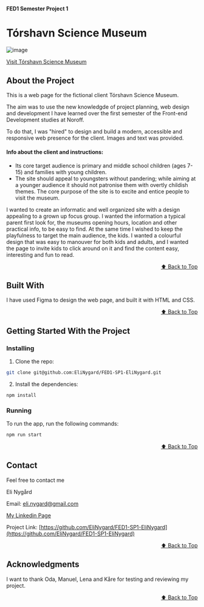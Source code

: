 <a name="readme-top"></a>
#### FED1 Semester Project 1
# Tórshavn Science Museum

![image](https://i.ibb.co/KzVC9jf/Skjermbilde-2024-05-29-092411.png)

[Visit Tórshavn Science Museum](https://elinygard.github.io/FED1-SP1-EliNygard/)

## About the Project
This is a web page for the fictional client Tórshavn Science Museum. 

The aim was to use the new knowledgde of project planning, web design and development I have learned over the first semester of the Front-end Development studies at Noroff.

To do that, I was "hired" to design and build a modern, accessible and responsive web presence for the client. Images and text was provided. 

#### Info about the client and instructions:
- Its core target audience is primary and middle school children (ages 7-15) and families with young children.
- The site should appeal to youngsters without pandering; while aiming at a younger audience it should not patronise them with overtly childish themes. The core purpose of the site is to excite and entice people to visit the museum.


I wanted to create an informatic and well organized site with a design appealing to a grown up focus group. I wanted the information a typical parent first look for, the museums opening hours, location and other practical info, to be easy to find. At the same time I wished to keep the playfulness to target the main audience, the kids. I wanted a colourful design that was easy to manouver for both kids and adults, and I wanted the page to invite kids to click around on it and find the content easy, interesting and fun to read.   

<p align="right"><a href="#readme-top">⬆️ Back to Top</a></p>

## Built With
I have used Figma to design the web page, and built it with HTML and CSS.

<p align="right"><a href="#readme-top">⬆️ Back to Top</a></p>

## Getting Started With the Project

### Installing

1. Clone the repo:

```bash
git clone git@github.com:EliNygard/FED1-SP1-EliNygard.git
```

2. Install the dependencies:

```
npm install
```

### Running

To run the app, run the following commands:

```bash
npm run start
```

<p align="right"><a href="#readme-top">⬆️ Back to Top</a></p>

## Contact
Feel free to contact me

Eli Nygård 

Email: eli.nygard@gmail.com

[My Linkedin Page](https://www.linkedin.com/in/eli-nyg%C3%A5rd/)

Project Link: [https://github.com/EliNygard/FED1-SP1-EliNygard](https://github.com/EliNygard/FED1-SP1-EliNygard)

<p align="right"><a href="#readme-top">⬆️ Back to Top</a></p>

## Acknowledgments
I want to thank Oda, Manuel, Lena and Kåre for testing and reviewing my project.

<p align="right"><a href="#readme-top">⬆️ Back to Top</a></p>
